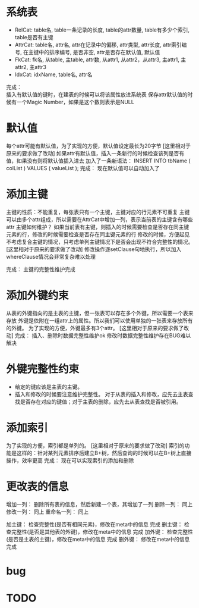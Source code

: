 # 系统表
- RelCat:
    table名, table一条记录的长度, table的attr数量, table有多少个索引, table是否有主键
- AttrCat:
    table名, attr名, attr在记录中的偏移, attr类型, attr长度, attr索引编号, 在主键中的排序编号, 是否非空, attr是否存在默认值, 默认值
- FkCat:
    fk名, 从table, 主table, attr数, 从attr1, 从attr2，从attr3, 主attr1, 主attr2, 主attr3
- IdxCat:
    idxName, table名, attr名

完成：  
    插入有默认值的键时，在建表的时候可以将该属性放进系统表
    保存attr默认值的时候有一个Magic Number，如果是这个数则表示是NULL

# 默认值
每个attr可能有默认值，为了实现的方便，默认值设定最长为20字节                [这里相对于原来的要求做了改动]
如果attr有默认值，插入一条新行的时候检查该列是否有值，如果没有则将默认值插入进去
加入了一条新语法：  INSERT INTO tbName ( colList ) VALUES ( valueList );
完成：
    现在默认值可以自动加入了

# 添加主键
主键的性质：不能重复，每张表只有一个主键，主键对应的行元素不可重复
主键可以由多个attr组成，所以需要在AttrCat中增加一列，表示当前表的主键含有哪些attr
主键如何维护？
    如果当前表有主键，则插入的时候需要检查是否存在同主键元素的行，修改的时候需要检查是否存在同主键元素的行
    修改的时候，方便起见不考虑复合主键的情况，只考虑单列主键情况下是否会出现不符合完整性的情况。    [这里相对于原来的要求做了改动]
    修改操作逐setClause句地执行，所以加入whereClause情况会非常复杂难以处理

完成：
    主键的完整性维护完成

# 添加外键约束
从表的外键指向的是主表的主键，但一张表可以存在多个外键，所以需要一个表来存放
外键是依附在一组attr上的属性。所以我们可以使用单独的一张表来存放所有的外键。
为了实现的方便，外键最多有3个attr。         [这里相对于原来的要求做了改动]
完成：
    插入、删除时数据完整性维护ok
    修改时数据完整性维护存在BUG难以解决

# 外键完整性约束
- 给定的键应该是主表的主键。
- 插入和修改的时候要注意维护完整性。
对于从表的插入和修改，应先去主表查找是否存在对应的键值；对于主表的删除，应先去从表查找是否被引用。

# 添加索引
为了实现的方便，索引都是单列的。    [这里相对于原来的要求做了改动]
索引的功能是这样的：针对某列元素排序后建立B+树，然后查询的时候可以在B+树上直接操作，效率更高
完成： 
    现在可以实现索引的添加和删除

# 更改表的信息
增加一列：  删除所有表的信息，然后新建一个表，其增加了一列
删除一列：  同上
修改一列：  同上
重命名一列：    同上


加主键：    检查完整性(是否有相同元素)，修改在meta中的信息           完成
删主键：    检查完整性(是否是其他表的外键)，修改在meta中的信息       完成
加外键：    检查完整性(是否是主表的主键)，修改在meta中的信息         完成
删外键：    修改在meta中的信息                                    完成

# bug

# TODO
